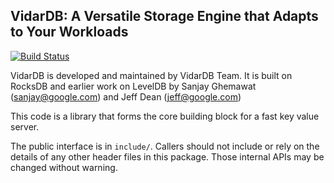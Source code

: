 ## VidarDB: A Versatile Storage Engine that Adapts to Your Workloads

[![Build Status](https://travis-ci.org/facebook/vidardb.svg?branch=master)](https://travis-ci.org/facebook/vidardb)

VidarDB is developed and maintained by VidarDB Team.
It is built on RocksDB and earlier work on LevelDB by Sanjay Ghemawat (sanjay@google.com)
and Jeff Dean (jeff@google.com)

This code is a library that forms the core building block for a fast
key value server.

The public interface is in `include/`.  Callers should not include or
rely on the details of any other header files in this package.  Those
internal APIs may be changed without warning.
